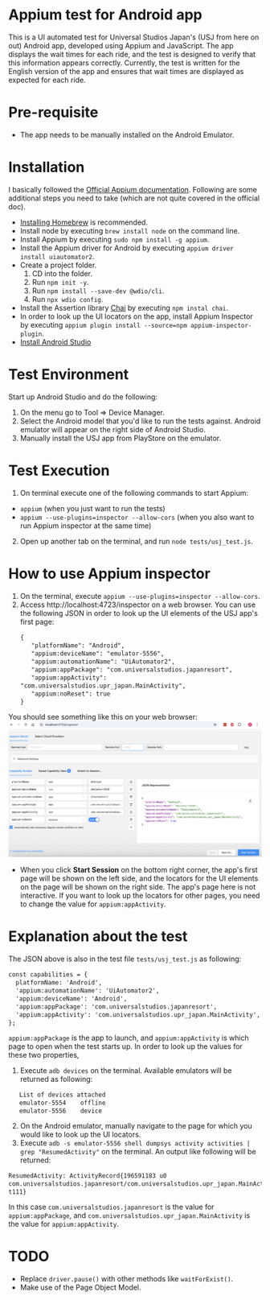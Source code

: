 # Appium test for Android app
This is a UI automated test for Universal Studios Japan's (USJ from here on out) Android app, developed using Appium and
JavaScript. The app displays the wait times for each ride, and the test is designed to verify that 
this information appears correctly.  Currently, the test is written for the English version of 
the app and ensures that wait times are displayed as expected for each ride.

# Pre-requisite
* The app needs to be manually installed on the Android Emulator.

# Installation
I basically followed the [Official Appium documentation](https://appium.io/docs/en/2.5/quickstart/install/).
Following are some additional steps you need to take (which are not quite covered in the official doc).
* [Installing Homebrew](https://brew.sh/) is recommended.
* Install node by executing `brew install node` on the command line.
* Install Appium by executing `sudo npm install -g appium`.
* Install the Appium driver for Android by executing `appium driver install uiautomator2`.
* Create a project folder.
   1. CD into the folder.
   2. Run `npm init -y`.
   3. Run `npm install --save-dev @wdio/cli`.
   4. Run `npx wdio config`.
* Install the Assertion library [Chai](https://www.chaijs.com/) by executing `npm instal chai`.
* In order to look up the UI locators on the app, install Appium Inspector by executing  `appium plugin install --source=npm appium-inspector-plugin`.
* [Install Android Studio](https://developer.android.com/studio?gad_source=1&gad_campaignid=21831783525&gbraid=0AAAAAC-IOZkJYSDVzOOH-iUrP3ksxf12R&gclid=CjwKCAjwpMTCBhA-EiwA_-MsmWLeDRJSOm1xcrIP4FYRRmRfPkOWtQLL_8w9b83ZRGeJZ1PePM6vORoCV2kQAvD_BwE&gclsrc=aw.ds)

# Test Environment
Start up Android Studio and do the following:
1. On the menu go to Tool => Device Manager.
2. Select the Android model that you'd like to run the tests against.  Android emulator will appear on the right side of Android Studio.
3. Manually install the USJ app from PlayStore on the emulator.

# Test Execution
1. On terminal execute one of the following commands to start Appium:
* `appium` (when you just want to run the tests)
* `appium --use-plugins=inspector --allow-cors` (when you also want to run Appium inspector at the same time)
2. Open up another tab on the terminal, and run `node tests/usj_test.js`.

# How to use Appium inspector
1. On the terminal, execute `appium --use-plugins=inspector --allow-cors`.
2. Access http://localhost:4723/inspector on a web browser.  You can use the following JSON in order to look up the UI elements of the USJ app's first page:
   ```
   {
      "platformName": "Android",
      "appium:deviceName": "emulator-5556",
      "appium:automationName": "UiAutomator2",
      "appium:appPackage": "com.universalstudios.japanresort",
      "appium:appActivity": "com.universalstudios.upr_japan.MainActivity",
      "appium:noReset": true
   }
   ```
You should see something like this on your web browser:
![Screenshot](resources/appium_inspector.png)

* When you click **Start Session** on the bottom right corner, the app's first page will be shown on the left side, and the locators for the UI elements on the page will be shown on the right side.  The app's page here is not interactive.  If you want to look up the locators for other pages, you need to change the value for `appium:appActivity`.

# Explanation about the test
The JSON above is also in the test file `tests/usj_test.js` as following:
```
const capabilities = {
  platformName: 'Android',
  'appium:automationName': 'UiAutomator2',
  'appium:deviceName': 'Android',
  'appium:appPackage': 'com.universalstudios.japanresort',
  'appium:appActivity': 'com.universalstudios.upr_japan.MainActivity',
};
```
`appium:appPackage` is the app to launch, and `appium:appActivity` is which page to open when the test starts up.  In order to look up the values for these two properties,
1. Execute `adb devices` on the terminal.  Available emulators will be returned as following:
```
   List of devices attached
   emulator-5554	offline
   emulator-5556	device
```
2. On the Android emulator, manually navigate to the page for which you would like to look up the UI locators.
3. Execute `adb -s emulator-5556 shell dumpsys activity activities | grep "ResumedActivity"` on the terminal.  An output like following will be returned:
```
ResumedActivity: ActivityRecord{196591183 u0 com.universalstudios.japanresort/com.universalstudios.upr_japan.MainActivity t111}
```
In this case `com.universalstudios.japanresort` is the value for `appium:appPackage`, and `com.universalstudios.upr_japan.MainActivity` is the value for `appium:appActivity`.

# TODO
* Replace `driver.pause()` with other methods like `waitForExist()`.
* Make use of the Page Object Model.

